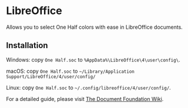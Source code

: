 # LibreOffice

Allows you to select One Half colors with ease in LibreOffice documents.

## Installation

Windows: copy `One Half.soc` to `%AppData%\LibreOffice\4\user\config\`.

macOS: copy `One Half.soc` to `~/Library/Application Support/LibreOffice/4/user/config/`

Linux: copy `One Half.soc` to `~/.config/libreoffice/4/user/config/`.

For a detailed guide, please visit [The Document Foundation Wiki](https://wiki.documentfoundation.org/Videos/Create_color_palette).
